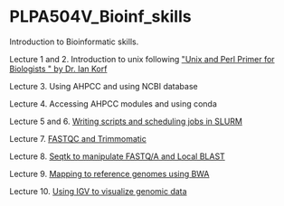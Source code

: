 # PLPA504V_Bioinf_skills

Introduction to Bioinformatic skills.

Lecture 1 and 2. Introduction to unix following ["Unix and Perl Primer for Biologists
" by Dr. Ian Korf](http://korflab.ucdavis.edu/Unix_and_Perl/current.html#part1)

Lecture 3. Using AHPCC and using NCBI database

Lecture 4. Accessing AHPCC modules and using conda

Lecture 5 and 6. [Writing scripts and scheduling jobs in SLURM](Lecture_6/Lecture_6.md)

Lecture 7. [FASTQC and Trimmomatic](Lecture_7/Lecture_7.md)

Lecture 8. [Seqtk to manipulate FASTQ/A and Local BLAST](Lecture_8/Lecture_8.knit.md)

Lecture 9. [Mapping to reference genomes using BWA](Lecture_9/Lecture_9.md)

Lecture 10. [Using IGV to visualize genomic data](Lecture_10/Lecture_10.md)
